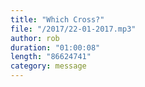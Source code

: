 ```yaml
---
title: "Which Cross?"
file: "/2017/22-01-2017.mp3"
author: rob
duration: "01:00:08"
length: "86624741"
category: message
---
```

